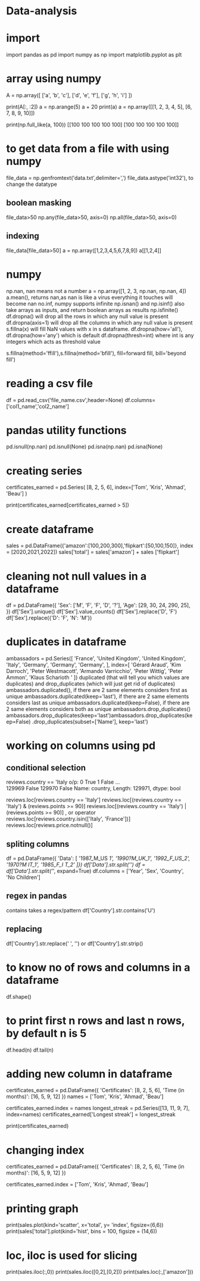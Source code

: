 # Data-analysis
# import
import pandas as pd
import numpy as np
import matplotlib.pyplot as plt

# array using numpy
A = np.array([
    ['a', 'b', 'c'],
    ['d', 'e', 'f'],
    ['g', 'h', 'i']
])

print(A[:, :2])
a = np.arange(5)
a + 20
print(a)
a = np.array([[1, 2, 3, 4, 5], [6, 7, 8, 9, 10]])

print(np.full_like(a, 100))
[[100 100 100 100 100]
[100 100 100 100 100]]
# to get data from a file with using numpy
file_data = np.genfromtext('data.txt',delimiter=',')
file_data.astype('int32'), to change the datatype
## boolean masking
file_data>50
np.any(file_data>50, axis=0)
np.all(file_data>50, axis=0)
## indexing 
file_data[file_data>50]
a = np.array([1,2,3,4,5,6,7,8,9])
a[[1,2,4]]

# numpy
np.nan, nan means not a number
a = np.array([1, 2, 3, np.nan, np.nan, 4])
a.mean(), returns nan,as nan is like a virus everything it touches will become nan
no.inf, numpy supports infinite
np.isnan() and np.isinf() also take arrays as inputs, and return boolean arrays as results
np.isfinite()
df.dropna() will drop all the rows in which any null value is present
df.dropna(axis=1) will drop all the columns in which any null value is present
s.fillna(x) will fill NaN values with x in s dataframe.
df.dropna(how='all'), df.dropna(how='any') which is default
df.dropna(thresh=int) where int is any integers which acts as threshold value

s.fillna(method='ffill'),s.fillna(method='bfill'), fill=forward fill, bill='beyond fill')
# reading a csv file
df = pd.read_csv('file_name.csv',header=None)
df.columns=['col1_name','col2_name']
# pandas utility functions 
pd.isnull(np.nan)
pd.isnull(None)
pd.isna(np.nan)
pd.isna(None)
# creating series
certificates_earned = pd.Series(
    [8, 2, 5, 6],
    index=['Tom', 'Kris', 'Ahmad', 'Beau']
)

print(certificates_earned[certificates_earned > 5])
# create dataframe
sales = pd.DataFrame({'amazon':[100,200,300],'flipkart':[50,100,150]}, index = [2020,2021,2022])
sales['total'] = sales['amazon'] + sales ['flipkart']
# cleaning not null values in a dataframe
df = pd.DataFrame({
    'Sex': ['M', 'F', 'F', 'D', '?'],
    'Age': [29, 30, 24, 290, 25],
})
df['Sex'].unique()
df['Sex'].value_counts()
df['Sex'].replace('D', 'F')
df['Sex'].replace({'D': 'F', 'N': 'M'})
# duplicates in dataframe
ambassadors = pd.Series([
    'France',
    'United Kingdom',
    'United Kingdom',
    'Italy',
    'Germany',
    'Germany',
    'Germany',
], index=[
    'Gérard Araud',
    'Kim Darroch',
    'Peter Westmacott',
    'Armando Varricchio',
    'Peter Wittig',
    'Peter Ammon',
    'Klaus Scharioth '
])
duplicated (that will tell you which values are duplicates) and drop_duplicates (which will just get rid of duplicates)
ambassadors.duplicated(), if there are 2 same elements considers first as unique
ambassadors.duplicated(keep='last'), if there are 2 same elements considers last as unique
ambassadors.duplicated(keep=False), if there are 2 same elements considers both as unique
ambassadors.drop_duplicates()
ambassadors.drop_duplicates(keep='last')ambassadors.drop_duplicates(keep=False)
.drop_duplicates(subset=['Name'], keep='last')
# working on columns using pd
## conditional selection 
reviews.country == 'Italy
o/p:
0          True
1         False
          ...  
129969    False
129970    False
Name: country, Length: 129971, dtype: bool

reviews.loc[reviews.country == 'Italy']
reviews.loc[(reviews.country == 'Italy') & (reviews.points >= 90)]
reviews.loc[(reviews.country == 'Italy') | (reviews.points >= 90)] , or operator
reviews.loc[reviews.country.isin(['Italy', 'France'])]
reviews.loc[reviews.price.notnull()]
## spliting columns 
df = pd.DataFrame({
    'Data': [
        '1987_M_US _1',
        '1990?_M_UK_1',
        '1992_F_US_2',
        '1970?_M_   IT_1',
        '1985_F_I  T_2'
]})
df['Data'].str.split('_')
df = df['Data'].str.split('_', expand=True)
df.columns = ['Year', 'Sex', 'Country', 'No Children']
## regex in pandas
contains takes a regex/pattern
df['Country'].str.contains('U')
## replacing
df['Country'].str.replace(' ', '')
or
df['Country'].str.strip()
# to know no of rows and columns in a dataframe
df.shape()
# to print first n rows and last n rows, by default n is 5
df.head(n)
df.tail(n)
# adding new column in dataframe
certificates_earned = pd.DataFrame({
    'Certificates': [8, 2, 5, 6],
    'Time (in months)': [16, 5, 9, 12]
})
names = ['Tom', 'Kris', 'Ahmad', 'Beau']

certificates_earned.index = names
longest_streak = pd.Series([13, 11, 9, 7], index=names)
certificates_earned['Longest streak'] = longest_streak

print(certificates_earned)

# changing index
certificates_earned = pd.DataFrame({
    'Certificates': [8, 2, 5, 6],
    'Time (in months)': [16, 5, 9, 12]
})

certificates_earned.index = ['Tom', 'Kris', 'Ahmad', 'Beau']
# printing graph
print(sales.plot(kind='scatter', x='total', y= 'index', figsize=(6,6))
print(sales['total'].plot(kind='hist', bins = 100, figsize = (14,6))
# loc, iloc is used for slicing 
print(sales.iloc(:,0))
print(sales.iloc([0,2],[0,2]))
print(sales.loc(:,['amazon']))




